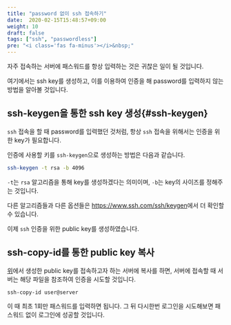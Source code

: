 ```yaml
---
title: "password 없이 ssh 접속하기"
date:  2020-02-15T15:48:57+09:00
weight: 10
draft: false
tags: ["ssh", "passwordless"]
pre: "<i class='fas fa-minus'></i>&nbsp;"
---
```


자주 접속하는 서버에 패스워드를 항상 입력하는 것은 귀찮은 일이 될 것입니다.

여기에서는 ssh key를 생성하고, 이를 이용하여 인증을 해 password를 입력하지 않는 방법을 알아볼 것입니다.

## ssh-keygen을 통한 ssh key 생성{#ssh-keygen}

`ssh` 접속을 할 때 password를 입력했던 것처럼, 항상 `ssh` 접속을 위해서는 인증을 위한 key가 필요합니다.

인증에 사용할 키를 `ssh-keygen`으로 생성하는 방법은 다음과 같습니다.

```bash
ssh-keygen -t rsa -b 4096
```

`-t`는 `rsa` 알고리즘을 통해 key를 생성하겠다는 의미이며, `-b`는 key의 사이즈를 정해주는 것입니다.

다른 알고리즘들과 다른 옵션들은 <https://www.ssh.com/ssh/keygen>에서 더 확인할 수 있습니다.

이제 `ssh` 인증을 위한 public key를 생성하였습니다.

## ssh-copy-id를 통한 public key 복사

[위](#ssh-keygen)에서 생성한 public key를 접속하고자 하는 서버에 복사를 하면, 서버에 접속할 때 서버는 해당 파일을 참조하여 인증을 시도할 것입니다.

```bash
ssh-copy-id user@server
```

이 때 최초 1회만 패스워드를 입력하면 됩니다.
그 뒤 다시한번 로그인을 시도해보면 패스워드 없이 로그인에 성공할 것입니다.

<!-- ## ssh jump host를 사용할 때 password 없이 접속하는 방법

예를 들어, 다음과 같은 명령어를 통해 A 서버에서 B 서버를 경유하여 D 서버에 접속한다고 가정해 보겠습니다.

```bash
ssh user-d@host-d -J user-b@host-b,user-c@host-c
```

이럴 경우,  -->